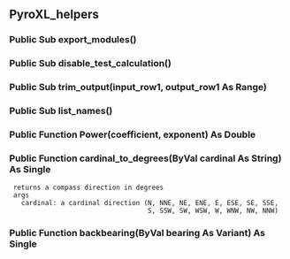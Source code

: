 ## PyroXL_helpers

### Public Sub export_modules()

### Public Sub disable_test_calculation()

### Public Sub trim_output(input_row1, output_row1 As Range)

### Public Sub list_names()

### Public Function Power(coefficient, exponent) As Double

### Public Function cardinal_to_degrees(ByVal cardinal As String) As Single
     returns a compass direction in degrees
     args
       cardinal: a cardinal direction (N, NNE, NE, ENE, E, ESE, SE, SSE,
                                       S, SSW, SW, WSW, W, WNW, NW, NNW)

### Public Function backbearing(ByVal bearing As Variant) As Single
